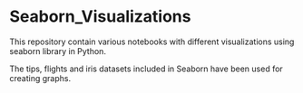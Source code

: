 # Seaborn_Visualizations
This repository contain various notebooks with different visualizations using seaborn library in Python.

The tips, flights and iris datasets included in Seaborn have been used for creating graphs.
